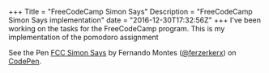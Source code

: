 +++
Title = "FreeCodeCamp Simon Says"
Description = "FreeCodeCamp Simon Says implementation"
date = "2016-12-30T17:32:56Z"
+++
I've been working on the tasks for the FreeCodeCamp program. This is my implementation of the pomodoro assignment
<p data-height="560" data-theme-id="0" data-slug-hash="LZpxaE" data-default-tab="js,result" data-user="ferzerkerx" data-embed-version="2" data-pen-title="FCC Simon Says" class="codepen">See the Pen <a href="http://codepen.io/ferzerkerx/pen/LZpxaE/">FCC Simon Says</a> by Fernando Montes (<a href="http://codepen.io/ferzerkerx">@ferzerkerx</a>) on <a href="http://codepen.io">CodePen</a>.</p>
<script async src="https://production-assets.codepen.io/assets/embed/ei.js"></script>